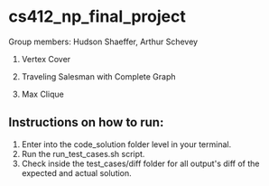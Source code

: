 # cs412_np_final_project

Group members: Hudson Shaeffer, Arthur Schevey

1. Vertex Cover

2. Traveling Salesman with Complete Graph

3. Max Clique

## Instructions on how to run:
1. Enter into the code_solution folder level in your terminal.
2. Run the run_test_cases.sh script. 
3. Check inside the test_cases/diff folder for all output's diff of the expected and actual solution.